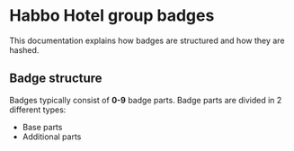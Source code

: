 # Habbo Hotel group badges
This documentation explains how badges are structured and how they are hashed.

## Badge structure
Badges typically consist of <b>0-9</b> badge parts. Badge parts are divided in 2 different types:
- Base parts
- Additional parts

